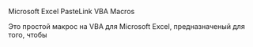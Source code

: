 Microsoft Excel PasteLink VBA Macros

Это простой макрос на VBA для Microsoft Excel, предназначеный для того, чтобы